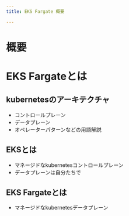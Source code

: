```yaml
---
title: EKS Fargate 概要

---
```

# 概要
# EKS Fargateとは
## kubernetesのアーキテクチャ
- コントロールプレーン
- データプレーン
- オペレーターパターンなどの用語解説

## EKSとは
- マネージドなkubernetesコントロールプレーン
- データプレーンは自分たちで

## EKS Fargateとは
- マネージドなkubernetesデータプレーン


